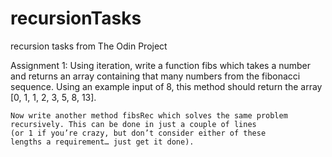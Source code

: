 # recursionTasks
recursion tasks from The Odin Project

Assignment 1:
    Using iteration, write a function fibs which takes a number
    and returns an array containing that many numbers from the
    fibonacci sequence. Using an example input of 8, this method
    should return the array [0, 1, 1, 2, 3, 5, 8, 13].

    Now write another method fibsRec which solves the same problem 
    recursively. This can be done in just a couple of lines 
    (or 1 if you’re crazy, but don’t consider either of these 
    lengths a requirement… just get it done).
